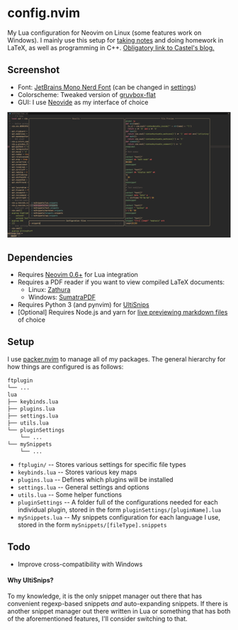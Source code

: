 # config.nvim
My Lua configuration for Neovim on Linux (some features work on Windows). I
mainly use this setup for [taking notes](https://github.com/kylechui/latex) and
doing homework in LaTeX, as well as programming in C++.
[Obligatory link to Castel's blog.](https://castel.dev/post/lecture-notes-1/)

## Screenshot

* Font: [JetBrains Mono Nerd
  Font](https://github.com/ryanoasis/nerd-fonts/tree/master/patched-fonts/JetBrainsMono/Ligatures)
  (can be changed in
  [settings](https://github.com/kylechui/config.nvim/blob/f8ed82242dd8b55271ea2f3b453d15b9be8d5df9/lua/settings.lua#L13))
* Colorscheme: Tweaked version of
  [gruvbox-flat](https://github.com/eddyekofo94/gruvbox-flat.nvim)
* GUI: I use [Neovide](https://github.com/neovide/neovide) as my interface of
  choice

![nvim](./screenshot.png)

## Dependencies
* Requires [Neovim 0.6+](https://github.com/neovim/neovim/releases/tag/v0.6.0)
  for Lua integration
* Requires a PDF reader if you want to view compiled LaTeX documents:
  * Linux: [Zathura](https://pwmt.org/projects/zathura/)
  * Windows:
    [SumatraPDF](https://www.sumatrapdfreader.org/download-free-pdf-viewer)
* Requires Python 3 (and pynvim) for
  [UltiSnips](https://github.com/sirver/UltiSnips)
* [Optional] Requires Node.js and yarn for [live previewing markdown
  files](https://github.com/iamcco/markdown-preview.nvim)
  of choice

## Setup
I use [packer.nvim](https://github.com/wbthomason/packer.nvim) to manage all of
my packages. The general hierarchy for how things are configured is as follows:
```
ftplugin
└── ...
lua
├── keybinds.lua
├── plugins.lua
├── settings.lua
├── utils.lua
└── pluginSettings
    └── ...
└── mySnippets
    └── ...
```
* `ftplugin/` -- Stores various settings for specific file types
* `keybinds.lua` -- Stores various key maps
* `plugins.lua` -- Defines which plugins will be installed
* `settings.lua` -- General settings and options
* `utils.lua` -- Some helper functions
* `pluginSettings` -- A folder full of the configurations needed for each
  individual plugin, stored in the form `pluginSettings/[pluginName].lua`
* `mySnippets.lua` -- My snippets configuration for each language I use, stored
  in the form `mySnippets/[fileType].snippets`

## Todo
* Improve cross-compatibility with Windows

#### Why UltiSnips?
To my knowledge, it is the only snippet manager out there that has convenient
regexp-based snippets *and* auto-expanding snippets. If there is another
snippet manager out there written in Lua or something that has both of the
aforementioned features, I'll consider switching to that.
